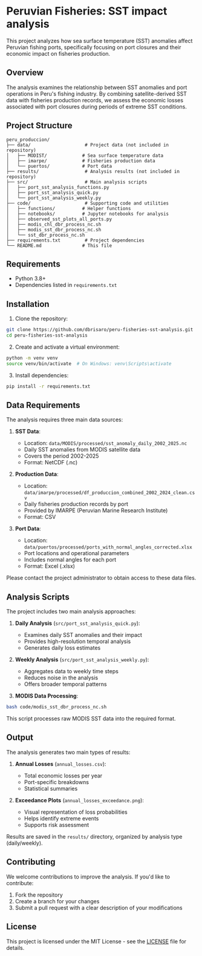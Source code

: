 # Peruvian Fisheries: SST impact analysis

This project analyzes how sea surface temperature (SST) anomalies affect Peruvian fishing ports, specifically focusing on port closures and their economic impact on fisheries production.

## Overview

The analysis examines the relationship between SST anomalies and port operations in Peru's fishing industry. By combining satellite-derived SST data with fisheries production records, we assess the economic losses associated with port closures during periods of extreme SST conditions.

## Project Structure

```
peru_produccion/
├── data/                    # Project data (not included in repository)
│   ├── MODIST/             # Sea surface temperature data
│   ├── imarpe/             # Fisheries production data
│   └── puertos/            # Port data
├── results/                 # Analysis results (not included in repository)
├── src/                     # Main analysis scripts
│   ├── port_sst_analysis_functions.py
│   ├── port_sst_analysis_quick.py
│   └── port_sst_analysis_weekly.py
├── code/                    # Supporting code and utilities
│   ├── functions/          # Helper functions
│   ├── notebooks/          # Jupyter notebooks for analysis
│   ├── observed_sst_plots_all_ports.py
│   ├── modis_chl_dbr_process_nc.sh
│   ├── modis_sst_dbr_process_nc.sh
│   └── sst_dbr_process_nc.sh
├── requirements.txt         # Project dependencies
└── README.md               # This file
```

## Requirements

- Python 3.8+
- Dependencies listed in `requirements.txt`

## Installation

1. Clone the repository:
```bash
git clone https://github.com/dbrisaro/peru-fisheries-sst-analysis.git
cd peru-fisheries-sst-analysis
```

2. Create and activate a virtual environment:
```bash
python -m venv venv
source venv/bin/activate  # On Windows: venv\Scripts\activate
```

3. Install dependencies:
```bash
pip install -r requirements.txt
```

## Data Requirements

The analysis requires three main data sources:

1. **SST Data**:
   - Location: `data/MODIS/processed/sst_anomaly_daily_2002_2025.nc`
   - Daily SST anomalies from MODIS satellite data
   - Covers the period 2002-2025
   - Format: NetCDF (.nc)

2. **Production Data**:
   - Location: `data/imarpe/processed/df_produccion_combined_2002_2024_clean.csv`
   - Daily fisheries production records by port
   - Provided by IMARPE (Peruvian Marine Research Institute)
   - Format: CSV

3. **Port Data**:
   - Location: `data/puertos/processed/ports_with_normal_angles_corrected.xlsx`
   - Port locations and operational parameters
   - Includes normal angles for each port
   - Format: Excel (.xlsx)

Please contact the project administrator to obtain access to these data files.

## Analysis Scripts

The project includes two main analysis approaches:

1. **Daily Analysis** (`src/port_sst_analysis_quick.py`):
   - Examines daily SST anomalies and their impact
   - Provides high-resolution temporal analysis
   - Generates daily loss estimates

2. **Weekly Analysis** (`src/port_sst_analysis_weekly.py`):
   - Aggregates data to weekly time steps
   - Reduces noise in the analysis
   - Offers broader temporal patterns

3. **MODIS Data Processing**:
```bash
bash code/modis_sst_dbr_process_nc.sh
```
This script processes raw MODIS SST data into the required format.

## Output

The analysis generates two main types of results:

1. **Annual Losses** (`annual_losses.csv`):
   - Total economic losses per year
   - Port-specific breakdowns
   - Statistical summaries

2. **Exceedance Plots** (`annual_losses_exceedance.png`):
   - Visual representation of loss probabilities
   - Helps identify extreme events
   - Supports risk assessment

Results are saved in the `results/` directory, organized by analysis type (daily/weekly).

## Contributing

We welcome contributions to improve the analysis. If you'd like to contribute:

1. Fork the repository
2. Create a branch for your changes
3. Submit a pull request with a clear description of your modifications

## License

This project is licensed under the MIT License - see the [LICENSE](LICENSE) file for details. 